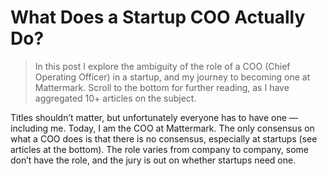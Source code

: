 # What Does a Startup COO Actually Do?

> In this post I explore the ambiguity of the role of a COO (Chief Operating Officer) in a startup, and my journey to becoming one at Mattermark. Scroll to the bottom for further reading, as I have aggregated 10+ articles on the subject.

Titles shouldn’t matter, but unfortunately everyone has to have one — including me. Today, I am the COO at Mattermark. The only consensus on what a COO does is that there is no consensus, especially at startups (see articles at the bottom). The role varies from company to company, some don’t have the role, and the jury is out on whether startups need one.

